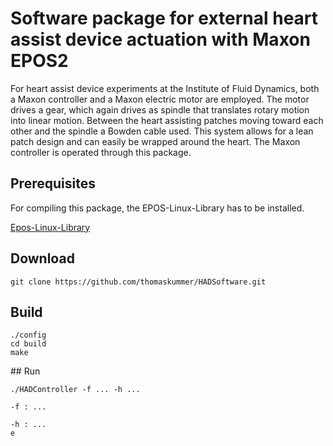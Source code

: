 # Software package for external heart assist device actuation with Maxon EPOS2

For heart assist device experiments at the Institute of Fluid Dynamics, both a Maxon controller and a Maxon electric motor are employed. The motor drives a gear, which again drives as spindle that translates rotary motion into linear motion. Between the heart assisting patches moving toward each other and the spindle a Bowden cable used. This system allows for a lean patch design and can easily be wrapped around the heart. The Maxon controller is operated through this package.

## Prerequisites

For compiling this package, the EPOS-Linux-Library has to be installed. 

[Epos-Linux-Library](https://www.maxonmotor.com/maxon/view/product/control/Positionierung/375711)


## Download

```
git clone https://github.com/thomaskummer/HADSoftware.git
```

## Build

```
./config
cd build
make
```

## Run

```
./HADController -f ... -h ...

-f : ...

-h : ...
e 
